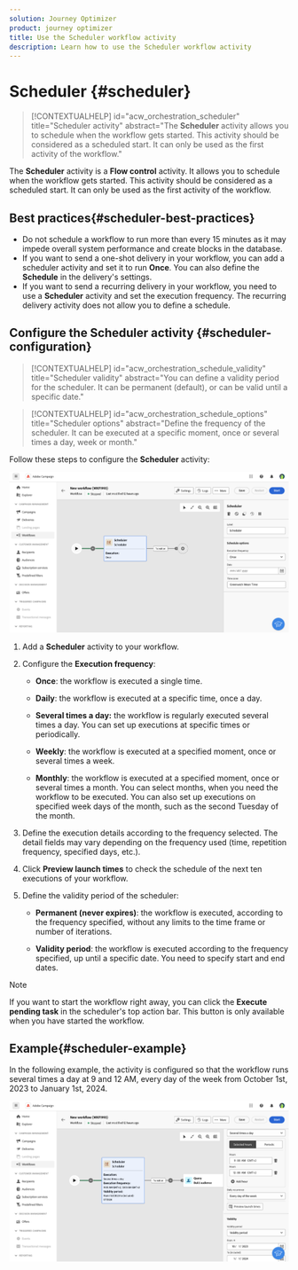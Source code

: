 ```yaml
---
solution: Journey Optimizer
product: journey optimizer
title: Use the Scheduler workflow activity
description: Learn how to use the Scheduler workflow activity
---
```

# Scheduler {#scheduler}


>[!CONTEXTUALHELP]
>id="acw_orchestration_scheduler"
>title="Scheduler activity"
>abstract="The **Scheduler** activity allows you to schedule when the workflow gets started. This activity should be considered as a scheduled start. It can only be used as the first activity of the workflow."


The **Scheduler** activity is a **Flow control** activity. It allows you to schedule when the workflow gets started. This activity should be considered as a scheduled start. It can only be used as the first activity of the workflow. 

## Best practices{#scheduler-best-practices}

* Do not schedule a workflow to run more than every 15 minutes as it may impede overall system performance and create blocks in the database.
* If you want to send a one-shot delivery in your workflow, you can add a scheduler activity and set it to run **Once**. You can also define the **Schedule** in the delivery's settings.
* If you want to send a recurring delivery in your workflow, you need to use a **Scheduler** activity and set the execution frequency. The recurring delivery activity does not allow you to define a schedule.

## Configure the Scheduler activity {#scheduler-configuration}

>[!CONTEXTUALHELP]
>id="acw_orchestration_schedule_validity"
>title="Scheduler validity"
>abstract="You can define a validity period for the scheduler. It can be permanent (default), or can be valid until a specific date."


>[!CONTEXTUALHELP]
>id="acw_orchestration_schedule_options"
>title="Scheduler options"
>abstract="Define the frequency of the scheduler. It can be executed at a specific moment, once or several times a day, week or month."

Follow these steps to configure the **Scheduler** activity:

![](../assets/workflow-scheduler.png)

1. Add a **Scheduler** activity to your workflow.

1. Configure the **Execution frequency**:

   * **Once**: the workflow is executed a single time.

   * **Daily**: the workflow is executed at a specific time, once a day.

   * **Several times a day:** the workflow is regularly executed several times a day. You can set up executions at specific times or periodically.

   * **Weekly**: the workflow is executed at a specified moment, once or several times a week.

   * **Monthly**: the workflow is executed at a specified moment, once or several times a month. You can select months, when you need the workflow to be executed. You can also set up executions on specified week days of the month, such as the second Tuesday of the month.

1. Define the execution details according to the frequency selected. The detail fields may vary depending on the frequency used (time, repetition frequency, specified days, etc.).

1. Click **Preview launch times** to check the schedule of the next ten executions of your workflow.

1. Define the validity period of the scheduler:

   * **Permanent (never expires)**: the workflow is executed, according to the frequency specified, without any limits to the time frame or number of iterations.

   * **Validity period**: the workflow is executed according to the frequency specified, up until a specific date. You need to specify start and end dates. 

>[!NOTE]
>
>If you want to start the workflow right away, you can click the **Execute pending task** in the scheduler's top action bar. This button is only available when you have started the workflow.

## Example{#scheduler-example}

In the following example, the activity is configured so that the workflow runs several times a day at 9 and 12 AM, every day of the week from October 1st, 2023 to January 1st, 2024.

![](../assets/workflow-scheduler2.png)
